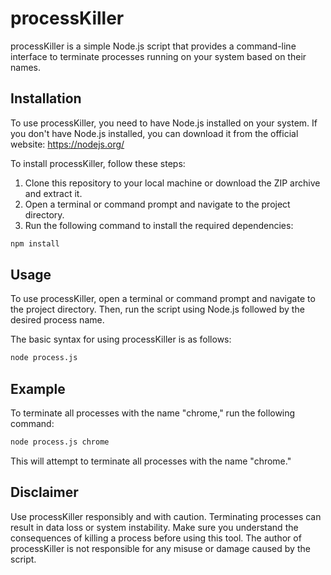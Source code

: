# processKiller

processKiller is a simple Node.js script that provides a command-line interface to terminate processes running on your system based on their names.

## Installation

To use processKiller, you need to have Node.js installed on your system. If you don't have Node.js installed, you can download it from the official website: https://nodejs.org/

To install processKiller, follow these steps:

1. Clone this repository to your local machine or download the ZIP archive and extract it.
2. Open a terminal or command prompt and navigate to the project directory.
3. Run the following command to install the required dependencies:

```bash
npm install
```

## Usage

To use processKiller, open a terminal or command prompt and navigate to the project directory. Then, run the script using Node.js followed by the desired process name.

The basic syntax for using processKiller is as follows:

```bash
node process.js 
```


## Example

To terminate all processes with the name "chrome," run the following command:
```bash
node process.js chrome
```

This will attempt to terminate all processes with the name "chrome."

## Disclaimer

Use processKiller responsibly and with caution. Terminating processes can result in data loss or system instability. Make sure you understand the consequences of killing a process before using this tool. The author of processKiller is not responsible for any misuse or damage caused by the script.
